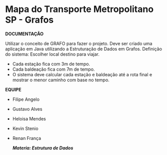 # Mapa do Transporte Metropolitano SP - Grafos

**DOCUMENTAÇÃO**

Utilizar o conceito de GRAFO para fazer o projeto. Deve ser criado uma aplicação em Java utilizando a Estruturação de Dados em Grafos.
Definição do sistema: Escolher local destino para viajar.

- Cada estação fica com 3m de tempo.
- Cada baldeação fica com 7m de tempo.
- O sistema deve calcular cada estação e baldeação até a rota final e mostrar o menor caminho com base no tempo.

**EQUIPE**
- Filipe Angelo
- Gustavo Alves
- Heloisa Mendes
- Kevin Stenio
- Renan França

  ***Materia: Estrutura de Dados***
